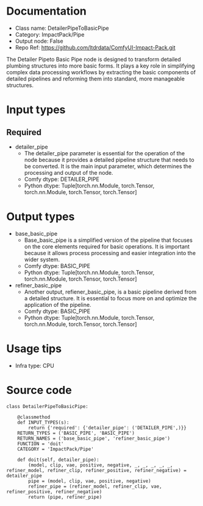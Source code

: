 # Documentation
- Class name: DetailerPipeToBasicPipe
- Category: ImpactPack/Pipe
- Output node: False
- Repo Ref: https://github.com/ltdrdata/ComfyUI-Impact-Pack.git

The Detailer Pipeto Basic Pipe node is designed to transform detailed plumbing structures into more basic forms. It plays a key role in simplifying complex data processing workflows by extracting the basic components of detailed pipelines and reforming them into standard, more manageable structures.

# Input types
## Required
- detailer_pipe
    - The detailer_pipe parameter is essential for the operation of the node because it provides a detailed pipeline structure that needs to be converted. It is the main input parameter, which determines the processing and output of the node.
    - Comfy dtype: DETAILER_PIPE
    - Python dtype: Tuple[torch.nn.Module, torch.Tensor, torch.nn.Module, torch.Tensor, torch.Tensor]

# Output types
- base_basic_pipe
    - Base_basic_pipe is a simplified version of the pipeline that focuses on the core elements required for basic operations. It is important because it allows process processing and easier integration into the wider system.
    - Comfy dtype: BASIC_PIPE
    - Python dtype: Tuple[torch.nn.Module, torch.Tensor, torch.nn.Module, torch.Tensor, torch.Tensor]
- refiner_basic_pipe
    - Another output, refiener_basic_pipe, is a basic pipeline derived from a detailed structure. It is essential to focus more on and optimize the application of the pipeline.
    - Comfy dtype: BASIC_PIPE
    - Python dtype: Tuple[torch.nn.Module, torch.Tensor, torch.nn.Module, torch.Tensor, torch.Tensor]

# Usage tips
- Infra type: CPU

# Source code
```
class DetailerPipeToBasicPipe:

    @classmethod
    def INPUT_TYPES(s):
        return {'required': {'detailer_pipe': ('DETAILER_PIPE',)}}
    RETURN_TYPES = ('BASIC_PIPE', 'BASIC_PIPE')
    RETURN_NAMES = ('base_basic_pipe', 'refiner_basic_pipe')
    FUNCTION = 'doit'
    CATEGORY = 'ImpactPack/Pipe'

    def doit(self, detailer_pipe):
        (model, clip, vae, positive, negative, _, _, _, _, _, refiner_model, refiner_clip, refiner_positive, refiner_negative) = detailer_pipe
        pipe = (model, clip, vae, positive, negative)
        refiner_pipe = (refiner_model, refiner_clip, vae, refiner_positive, refiner_negative)
        return (pipe, refiner_pipe)
```